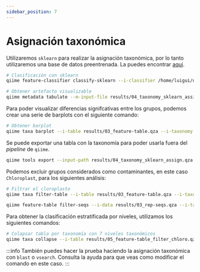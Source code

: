 ```yaml
---
sidebar_position: 7
---
```


# Asignación taxonómica

Utilizaremos `sklearn` para realizar la asignación taxonómica, por lo tanto utilizaremos una base de datos preentrenada. La puedes encontrar [aquí](https://docs.qiime2.org/2023.9/data-resources/).

```bash
# Clasificación con sklearn
qiime feature-classifier classify-sklearn --i-classifier /home/luigui/databases/silva-138-99-515-806-nb-classifier.qza --i-reads results/03_rep-seqs.qza  --o-classification results/04_taxonomy_sklearn_assign.qza --p-n-jobs 4

# Obtener artefacto visualizable
qiime metadata tabulate --m-input-file results/04_taxonomy_sklearn_assign.qza --o-visualization results/04_taxonomy_sklearn_assign.qzv
```

Para poder visualizar diferencias signifcativas entre los grupos, podemos crear una serie de barplots con el siguiente comando:

```bash
# Obtener barplot
qiime taxa barplot --i-table results/03_feature-table.qza --i-taxonomy results/04_taxonomy_sklearn_assign.qza --m-metadata-file rawdata/metadata.tsv --o-visualization results/04_taxonomy_sklearn_barplot.qzv
```

Se puede exportar una tabla con la taxonomía para poder usarla fuera del *pipeline* de `qiime`.

```bash
qiime tools export --input-path results/04_taxonomy_sklearn_assign.qza --output-path results/05_taxonomy_exported
```

Podemos excluir grupos considerados como contaminantes, en este caso `Chloroplast`, para los siguientes análisis:

```bash
# Filtrar el cloroplasto
qiime taxa filter-table --i-table results/03_feature-table.qza --i-taxonomy results/04_taxonomy_sklearn_assign.qza  --p-exclude Chloroplast --o-filtered-table results/05_feature-table_filter_chloro.qza

qiime feature-table filter-seqs --i-data results/03_rep-seqs.qza --i-table results/05_feature-table_filter_chloro.qza --o-filtered-data results/05_rep-seqs_filter_chloro.qza
```

Para obtener la clasificación estratificada por niveles, utilizamos los siguientes comandos:

```bash
# Colapsar tabla por taxonomía con 7 niveles taxonómicos
qiime taxa collapse --i-table results/05_feature-table_filter_chloro.qza --i-taxonomy results/04_taxonomy_sklearn_assign.qza --p-level 7 --o-collapsed-table results/06_filter_table_collapse_sp.qza
```

:::info
También puedes hacer la prueba haciendo la asignación taxonómica con `blast` o `vsearch`. Consulta la ayuda para que veas como modificar el comando en este caso.
:::